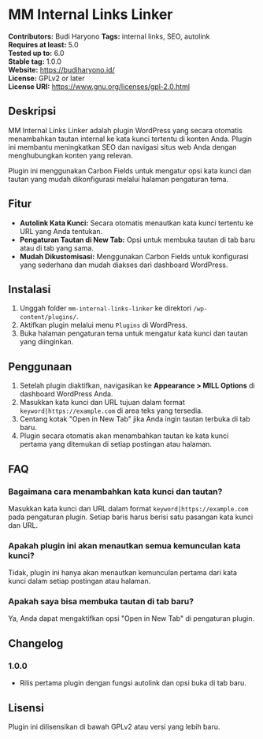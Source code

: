 # MM Internal Links Linker

**Contributors:** Budi Haryono
**Tags:** internal links, SEO, autolink  
**Requires at least:** 5.0  
**Tested up to:** 6.0  
**Stable tag:** 1.0.0  
**Website:** https://budiharyono.id/  
**License:** GPLv2 or later  
**License URI:** https://www.gnu.org/licenses/gpl-2.0.html  

## Deskripsi

MM Internal Links Linker adalah plugin WordPress yang secara otomatis menambahkan tautan internal ke kata kunci tertentu di konten Anda. Plugin ini membantu meningkatkan SEO dan navigasi situs web Anda dengan menghubungkan konten yang relevan.

Plugin ini menggunakan Carbon Fields untuk mengatur opsi kata kunci dan tautan yang mudah dikonfigurasi melalui halaman pengaturan tema.

## Fitur

- **Autolink Kata Kunci:** Secara otomatis menautkan kata kunci tertentu ke URL yang Anda tentukan.
- **Pengaturan Tautan di New Tab:** Opsi untuk membuka tautan di tab baru atau di tab yang sama.
- **Mudah Dikustomisasi:** Menggunakan Carbon Fields untuk konfigurasi yang sederhana dan mudah diakses dari dashboard WordPress.

## Instalasi

1. Unggah folder `mm-internal-links-linker` ke direktori `/wp-content/plugins/`.
2. Aktifkan plugin melalui menu `Plugins` di WordPress.
3. Buka halaman pengaturan tema untuk mengatur kata kunci dan tautan yang diinginkan.

## Penggunaan

1. Setelah plugin diaktifkan, navigasikan ke **Appearance > MILL Options** di dashboard WordPress Anda.
2. Masukkan kata kunci dan URL tujuan dalam format `keyword|https://example.com` di area teks yang tersedia.
3. Centang kotak "Open in New Tab" jika Anda ingin tautan terbuka di tab baru.
4. Plugin secara otomatis akan menambahkan tautan ke kata kunci pertama yang ditemukan di setiap postingan atau halaman.

## FAQ

### Bagaimana cara menambahkan kata kunci dan tautan?

Masukkan kata kunci dan URL dalam format `keyword|https://example.com` pada pengaturan plugin. Setiap baris harus berisi satu pasangan kata kunci dan URL.

### Apakah plugin ini akan menautkan semua kemunculan kata kunci?

Tidak, plugin ini hanya akan menautkan kemunculan pertama dari kata kunci dalam setiap postingan atau halaman.

### Apakah saya bisa membuka tautan di tab baru?

Ya, Anda dapat mengaktifkan opsi "Open in New Tab" di pengaturan plugin.

## Changelog

### 1.0.0
- Rilis pertama plugin dengan fungsi autolink dan opsi buka di tab baru.

## Lisensi

Plugin ini dilisensikan di bawah GPLv2 atau versi yang lebih baru.
